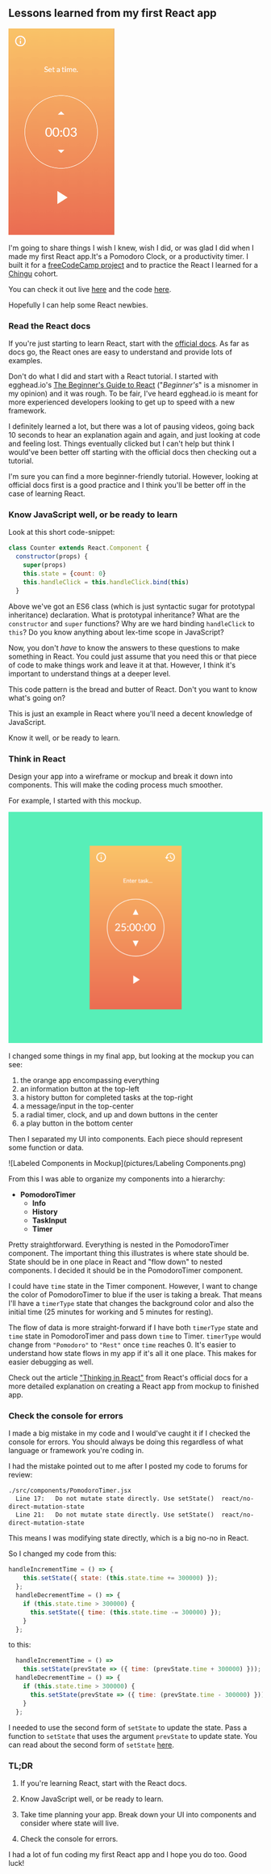 ## Lessons learned from my first React app

![React Transition Group Animations](gifs/ReactTransitionGroupAnimationsSmall.gif)

I'm going to share things I wish I knew, wish I did, or was glad I did when I made my first React app.It's a Pomodoro Clock, or a productivity timer. I built it for a [freeCodeCamp project](https://learn.freecodecamp.org/front-end-libraries/front-end-libraries-projects/build-a-pomodoro-clock/) and to practice the React I learned for a [Chingu](https://chingu.io/) cohort.

You can check it out live [here](https://ellereeeee-pomodoro-clock.netlify.com/) and the code [here](https://github.com/ellereeeee/pomodoro-clock).

Hopefully I can help some React newbies.

### Read the React docs

If you're just starting to learn React, start with the [official docs](https://reactjs.org/docs/hello-world.html). As far as docs go, the React ones are easy to understand and provide lots of examples.

Don't do what I did and start with a React tutorial. I started with egghead.io's [The Beginner's Guide to React](https://egghead.io/courses/the-beginner-s-guide-to-react) ("_Beginner's_" is a misnomer in my opinion) and it was rough. To be fair, I've heard egghead.io is meant for more experienced developers looking to get up to speed with a new framework.


I definitely learned a lot, but there was a lot of pausing videos, going back 10 seconds to hear an explanation again and again, and just looking at code and feeling lost. Things eventually clicked but I can't help but think I would've been better off starting with the official docs then checking out a tutorial. 

 I'm sure you can find a more beginner-friendly tutorial. However, looking at official docs first is a good practice and I think you'll be better off in the case of learning React.

### Know JavaScript well, or be ready to learn

Look at this short code-snippet:

```jsx
class Counter extends React.Component {
  constructor(props) {
    super(props)
    this.state = {count: 0}
    this.handleClick = this.handleClick.bind(this)
  }
```

Above we've got an ES6 class (which is just syntactic sugar for prototypal inheritance) declaration. What is prototypal inheritance? What are the `constructor` and `super` functions? Why are we hard binding  `handleClick` to `this`? Do you know anything about lex-time scope in JavaScript?

Now, you don't _have_ to know the answers to these questions to make something in React. You could just assume that you need this or that piece of code to make things work and leave it at that. However, I think it's important to understand things at a deeper level.

This code pattern is the bread and butter of React. Don't you want to know what's going on? 

This is just an example in React where you'll need a decent knowledge of JavaScript. 

Know it well, or be ready to learn.


### Think in React

Design your app into a wireframe or mockup and break it down into components. This will make the coding process much smoother.

For example, I started with this mockup.

![Initial Mock Up](pictures/PomodoroMockup.png)

I changed some things in my final app, but looking at the mockup you can see:

1. the orange app encompassing everything
2. an information button at the top-left
3. a history button for completed tasks at the top-right
4. a message/input in the top-center
5. a radial timer, clock, and up and down buttons in the center
6. a play button in the bottom center

Then I separated my UI into components. Each piece should represent some function or data.

![Labeled Components in Mockup](pictures/Labeling Components.png)

From this I was able to organize my components into a hierarchy:

- **PomodoroTimer**
  - **Info**
  - **History**
  - **TaskInput**
  - **Timer**

Pretty straightforward. Everything is nested in the PomodoroTimer component. The important thing this illustrates is where state should be. State should be in one place in React and "flow down" to nested components. I decided it should be in the PomodoroTimer component.

I could have `time` state in the Timer component. However, I want to change the color of PomodoroTimer to blue if the user is taking a break. That means I'll have a `timerType` state that changes the background color and also the initial time (25 minutes for working and 5 minutes for resting). 

The flow of data is more straight-forward if I have both `timerType` state and `time` state in PomodoroTimer and pass down `time` to Timer. `timerType` would change from `"Pomodoro"` to `"Rest"` once `time` reaches 0. It's easier to understand how state flows in my app if it's all it one place. This makes for easier debugging as well.

Check out the article ["Thinking in React"](https://reactjs.org/docs/thinking-in-react.html) from React's official docs for a more detailed explanation on creating a React app from mockup to finished app.

### Check the console for errors

I made a big mistake in my code and I would've caught it if I checked the console for errors. You should always be doing this regardless of what language or framework you're coding in. 

I had the mistake pointed out to me after I posted my code to forums for review:

```
./src/components/PomodoroTimer.jsx
  Line 17:   Do not mutate state directly. Use setState()  react/no-direct-mutation-state
  Line 21:   Do not mutate state directly. Use setState()  react/no-direct-mutation-state
```

This means I was modifying state directly, which is a big no-no in React.

So I changed my code from this:

```jsx
handleIncrementTime = () => {
    this.setState({ state: (this.state.time += 300000) });
  };
  handleDecrementTime = () => {
    if (this.state.time > 300000) {
      this.setState({ time: (this.state.time -= 300000) });
    }
  };
```

to this:

```jsx
  handleIncrementTime = () =>
    this.setState(prevState => ({ time: (prevState.time + 300000) }));
  handleDecrementTime = () => {
    if (this.state.time > 300000) {
      this.setState(prevState => ({ time: (prevState.time - 300000) }));
    }
  };
```

I needed to use the second form of `setState` to update the state. Pass a function to `setState` that uses the argument `prevState` to update state. You can read about the second form of `setState` [here](https://reactjs.org/docs/state-and-lifecycle.html).

### TL;DR

1) If you're learning React, start with the React docs.

2) Know JavaScript well, or be ready to learn.

3) Take time planning your app. Break down your UI into components and consider where state will live.

4) Check the console for errors.

I had a lot of fun coding my first React app and I hope you do too. Good luck!